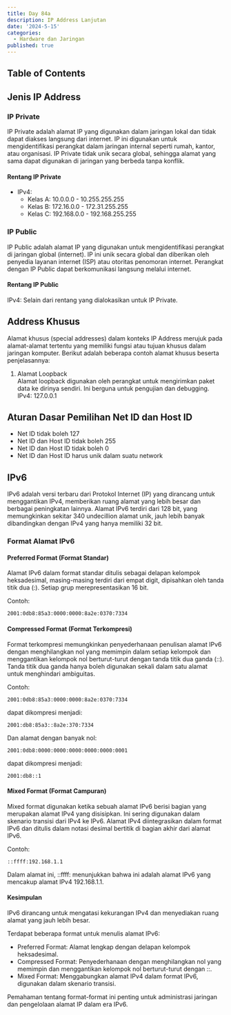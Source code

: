 ```yaml
---
title: Day 84a
description: IP Address Lanjutan
date: '2024-5-15'
categories:
  - Hardware dan Jaringan
published: true
---
```


## Table of Contents

## Jenis IP Address

### IP Private

IP Private adalah alamat IP yang digunakan dalam jaringan lokal dan tidak dapat diakses langsung dari internet. IP ini digunakan untuk mengidentifikasi perangkat dalam jaringan internal seperti rumah, kantor, atau organisasi. IP Private tidak unik secara global, sehingga alamat yang sama dapat digunakan di jaringan yang berbeda tanpa konflik.

#### Rentang IP Private

- IPv4:
  - Kelas A: 10.0.0.0 - 10.255.255.255
  - Kelas B: 172.16.0.0 - 172.31.255.255
  - Kelas C: 192.168.0.0 - 192.168.255.255

### IP Public

IP Public adalah alamat IP yang digunakan untuk mengidentifikasi perangkat di jaringan global (internet). IP ini unik secara global dan diberikan oleh penyedia layanan internet (ISP) atau otoritas penomoran internet. Perangkat dengan IP Public dapat berkomunikasi langsung melalui internet.

#### Rentang IP Public

IPv4: Selain dari rentang yang dialokasikan untuk IP Private.

## Address Khusus

Alamat khusus (special addresses) dalam konteks IP Address merujuk pada alamat-alamat tertentu yang memiliki fungsi atau tujuan khusus dalam jaringan komputer. Berikut adalah beberapa contoh alamat khusus beserta penjelasannya:

1. Alamat Loopback  
   Alamat loopback digunakan oleh perangkat untuk mengirimkan paket data ke dirinya sendiri. Ini berguna untuk pengujian dan debugging.  
   IPv4: 127.0.0.1

## Aturan Dasar Pemilihan Net ID dan Host ID

- Net ID tidak boleh 127
- Net ID dan Host ID tidak boleh 255
- Net ID dan Host ID tidak boleh 0
- Net ID dan Host ID harus unik dalam suatu network

## IPv6

IPv6 adalah versi terbaru dari Protokol Internet (IP) yang dirancang untuk menggantikan IPv4, memberikan ruang alamat yang lebih besar dan berbagai peningkatan lainnya. Alamat IPv6 terdiri dari 128 bit, yang memungkinkan sekitar 340 undecillion alamat unik, jauh lebih banyak dibandingkan dengan IPv4 yang hanya memiliki 32 bit.

### Format Alamat IPv6

#### Preferred Format (Format Standar)

Alamat IPv6 dalam format standar ditulis sebagai delapan kelompok heksadesimal, masing-masing terdiri dari empat digit, dipisahkan oleh tanda titik dua (:). Setiap grup merepresentasikan 16 bit.

Contoh:

```
2001:0db8:85a3:0000:0000:8a2e:0370:7334
```

#### Compressed Format (Format Terkompresi)

Format terkompresi memungkinkan penyederhanaan penulisan alamat IPv6 dengan menghilangkan nol yang memimpin dalam setiap kelompok dan menggantikan kelompok nol berturut-turut dengan tanda titik dua ganda (::). Tanda titik dua ganda hanya boleh digunakan sekali dalam satu alamat untuk menghindari ambiguitas.

Contoh:

```
2001:0db8:85a3:0000:0000:8a2e:0370:7334
```

dapat dikompresi menjadi:

```
2001:db8:85a3::8a2e:370:7334
```

Dan alamat dengan banyak nol:

```
2001:0db8:0000:0000:0000:0000:0000:0001
```

dapat dikompresi menjadi:

```
2001:db8::1
```

#### Mixed Format (Format Campuran)

Mixed format digunakan ketika sebuah alamat IPv6 berisi bagian yang merupakan alamat IPv4 yang disisipkan. Ini sering digunakan dalam skenario transisi dari IPv4 ke IPv6. Alamat IPv4 diintegrasikan dalam format IPv6 dan ditulis dalam notasi desimal bertitik di bagian akhir dari alamat IPv6.

Contoh:

```
::ffff:192.168.1.1
```

Dalam alamat ini, ::ffff: menunjukkan bahwa ini adalah alamat IPv6 yang mencakup alamat IPv4 192.168.1.1.

#### Kesimpulan

IPv6 dirancang untuk mengatasi kekurangan IPv4 dan menyediakan ruang alamat yang jauh lebih besar.

Terdapat beberapa format untuk menulis alamat IPv6:

- Preferred Format: Alamat lengkap dengan delapan kelompok heksadesimal.
- Compressed Format: Penyederhanaan dengan menghilangkan nol yang memimpin dan menggantikan kelompok nol berturut-turut dengan ::.
- Mixed Format: Menggabungkan alamat IPv4 dalam format IPv6, digunakan dalam skenario transisi.

Pemahaman tentang format-format ini penting untuk administrasi jaringan dan pengelolaan alamat IP dalam era IPv6.
